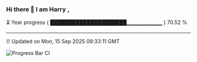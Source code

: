 ### Hi there 👋 I am Harry , 

⏳ Year progress { █████████████████████▁▁▁▁▁▁▁▁▁ } 70.52 %

---

⏰ Updated on Mon, 15 Sep 2025 09:33:11 GMT

![Progress Bar CI](https://github.com/duykhang68/duykhang68/workflows/Progress%20Bar%20CI/badge.svg)
